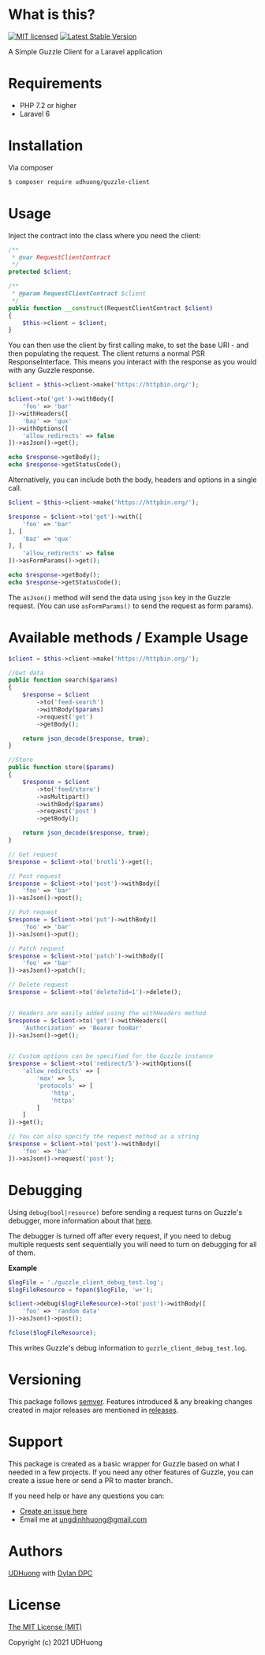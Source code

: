 # What is this?
[![MIT licensed](https://img.shields.io/badge/license-MIT-blue.svg)](./LICENSE)
<a href="https://packagist.org/packages/dpc/guzzle-client"><img src="https://poser.pugx.org/dpc/guzzle-client/v/stable.svg" alt="Latest Stable Version"></a>

A Simple Guzzle Client for a Laravel application

# Requirements
* PHP 7.2 or higher
* Laravel 6 

# Installation
Via composer
```bash
$ composer require udhuong/guzzle-client
```

# Usage
Inject the contract into the class where you need the client:
```php
/**
 * @var RequestClientContract
 */
protected $client;

/**
 * @param RequestClientContract $client
 */
public function __construct(RequestClientContract $client)
{
    $this->client = $client;
}
```

You can then use the client by first calling make, to set the base URI - and then populating the request.
The client returns a normal PSR ResponseInterface. This means you interact with the response as you would with any Guzzle response.
```php
$client = $this->client->make('https://httpbin.org/');

$client->to('get')->withBody([
	'foo' => 'bar'
])->withHeaders([
	'baz' => 'qux'
])->withOptions([
	'allow_redirects' => false
])->asJson()->get();

echo $response->getBody();
echo $response->getStatusCode();
```

Alternatively, you can include both the body, headers and options in a single call.

```php
$client = $this->client->make('https://httpbin.org/');

$response = $client->to('get')->with([
    'foo' => 'bar'
], [
    'baz' => 'qux'
], [
    'allow_redirects' => false
])->asFormParams()->get();

echo $response->getBody();
echo $response->getStatusCode();
```

The `asJson()` method will send the data using `json` key in the Guzzle request. (You can use `asFormParams()` to send the request as form params).

# Available methods / Example Usage
```php
$client = $this->client->make('https://httpbin.org/');

//Get data
public function search($params)
{
    $response = $client
        ->to('feed-search')
        ->withBody($params)
        ->request('get')
        ->getBody();

    return json_decode($response, true);
}

//Store
public function store($params)
{
    $response = $client
        ->to('feed/store')
        ->asMultipart()
        ->withBody($params)
        ->request('post')
        ->getBody();

    return json_decode($response, true);
}

// Get request
$response = $client->to('brotli')->get();

// Post request
$response = $client->to('post')->withBody([
	'foo' => 'bar'
])->asJson()->post();

// Put request
$response = $client->to('put')->withBody([
	'foo' => 'bar'
])->asJson()->put();

// Patch request
$response = $client->to('patch')->withBody([
	'foo' => 'bar'
])->asJson()->patch();

// Delete request
$response = $client->to('delete?id=1')->delete();


// Headers are easily added using the withHeaders method
$response = $client->to('get')->withHeaders([
	'Authorization' => 'Bearer fooBar'
])->asJson()->get();


// Custom options can be specified for the Guzzle instance
$response = $client->to('redirect/5')->withOptions([
	'allow_redirects' => [
		'max' => 5,
		'protocols' => [
			'http',
			'https'
		]
	]
])->get();

// You can also specify the request method as a string
$response = $client->to('post')->withBody([
	'foo' => 'bar'
])->asJson()->request('post');
```

# Debugging

Using `debug(bool|resource)` before sending a request turns on Guzzle's debugger, more information about that [here](http://docs.guzzlephp.org/en/stable/request-options.html#debug).

The debugger is turned off after every request, if you need to debug multiple requests sent sequentially you will need to turn on debugging for all of them.

**Example**

```php
$logFile = './guzzle_client_debug_test.log';
$logFileResource = fopen($logFile, 'w+');

$client->debug($logFileResource)->to('post')->withBody([
	'foo' => 'random data'
])->asJson()->post();

fclose($logFileResource);
```

This writes Guzzle's debug information to `guzzle_client_debug_test.log`.

# Versioning
This package follows [semver](http://semver.org/). Features introduced & any breaking changes created in major releases are mentioned in [releases](https://github.com/udhuong/guzzle-client/releases). 

# Support
This package is created as a basic wrapper for Guzzle based on what I needed in a few projects. If you need any other features of Guzzle, you can create a issue here or send a PR to master branch. 

If you need help or have any questions you can:
* [Create an issue here](https://github.com/udhuong/guzzle-client/issues/new)
* Email me at ungdinhhuong@gmail.com

# Authors
[UDHuong](https://github.com/udhuong) with [Dylan DPC](https://github.com/Dylan-DPC)

# License
[The MIT License (MIT)](LICENSE)

Copyright (c) 2021 UDHuong